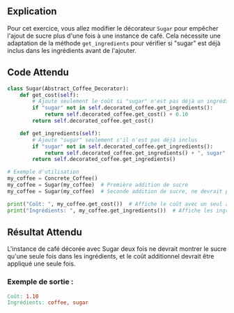 ## Explication

Pour cet exercice, vous allez modifier le décorateur `Sugar` pour empêcher l'ajout de sucre plus d'une fois à une instance de café. Cela nécessite une adaptation de la méthode `get_ingredients` pour vérifier si "sugar" est déjà inclus dans les ingrédients avant de l'ajouter.

## Code Attendu

```python
class Sugar(Abstract_Coffee_Decorator):
    def get_cost(self):
        # Ajoute seulement le coût si "sugar" n'est pas déjà un ingrédient
        if "sugar" not in self.decorated_coffee.get_ingredients():
            return self.decorated_coffee.get_cost() + 0.10
        return self.decorated_coffee.get_cost()

    def get_ingredients(self):
        # Ajoute "sugar" seulement s'il n'est pas déjà inclus
        if "sugar" not in self.decorated_coffee.get_ingredients():
            return self.decorated_coffee.get_ingredients() + ", sugar"
        return self.decorated_coffee.get_ingredients()

# Exemple d'utilisation
my_coffee = Concrete_Coffee()
my_coffee = Sugar(my_coffee)  # Première addition de sucre
my_coffee = Sugar(my_coffee)  # Seconde addition de sucre, ne devrait pas changer l'instance

print("Coût: ", my_coffee.get_cost())  # Affiche le coût avec un seul ajout de sucre
print("Ingrédients: ", my_coffee.get_ingredients())  # Affiche les ingrédients avec un seul sucre
```

## Résultat Attendu

L'instance de café décorée avec Sugar deux fois ne devrait montrer le sucre qu'une seule fois dans les ingrédients, et le coût additionnel devrait être appliqué une seule fois.

### Exemple de sortie :

```makefile
Coût: 1.10
Ingrédients: coffee, sugar
```